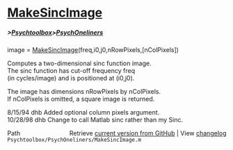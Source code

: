 # [MakeSincImage](MakeSincImage)
##### >[Psychtoolbox](Psychtoolbox)>[PsychOneliners](PsychOneliners)

image =  [MakeSincImage](MakeSincImage)(freq,i0,j0,nRowPixels,[nColPixels])  
  
Computes a two-dimensional sinc function image.  
The sinc function has cut-off frequency freq  
(in cycles/image) and is positioned at (i0,j0).  
  
The image has dimensions nRowPixels by nColPixels.  
If nColPixels is omitted, a square image is returned.  
  
8/15/94     dhb     Added optional column pixels argument.  
10/28/98    dhb     Change to call Matlab sinc rather than my Sinc.  




<div class="code_header" style="text-align:right;">
  <span style="float:left;">Path&nbsp;&nbsp;</span> <span class="counter">Retrieve <a href=
  "https://raw.github.com/Psychtoolbox-3/Psychtoolbox-3/beta/Psychtoolbox/PsychOneliners/MakeSincImage.m">current version from GitHub</a> | View <a href=
  "https://github.com/Psychtoolbox-3/Psychtoolbox-3/commits/beta/Psychtoolbox/PsychOneliners/MakeSincImage.m">changelog</a></span>
</div>
<div class="code">
  <code>Psychtoolbox/PsychOneliners/MakeSincImage.m</code>
</div>

